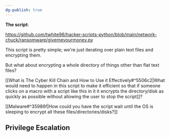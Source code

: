 ```yaml
---
dg-publish: true
---
```



**The script**:

https://github.com/twhite96/hacker-scripts-python/blob/main/network-chuck/ransomware/givemeyourmoney.py

This script is pretty simple; we're just iterating over plain text files and encrypting them.

But what about encrypting a whole directory of things other than flat text files?

[[What is The Cyber Kill Chain and How to Use it Effectively#^5506c2|What would need to happen in this script to make it efficient so that if someone clicks on a macro with a script like this in it it encrypts the directory/disk as quickly as possible without allowing the user to stop the script]]?

[[Malware#^35986f|How could you have the script wait until the OS is sleeping to encrypt all these files/directories/disks?]]

## Privilege Escalation
